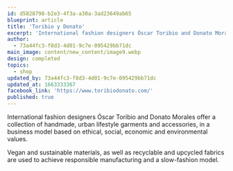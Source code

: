```yaml
---
id: d5828798-b2e3-4f3a-a30a-3ad23649ab65
blueprint: article
title: 'Toribio y Donato'
excerpt: 'International fashion designers Óscar Toribio and Donato Morales'
author:
  - 73a44fc3-f8d3-4d01-9c7e-095429bb71dc
main_image: content/new_content/image9.webp
design: completed
topics:
  - shop
updated_by: 73a44fc3-f8d3-4d01-9c7e-095429bb71dc
updated_at: 1663333367
facebook_link: 'https://www.toribiodonato.com/'
published: true
---
```

International fashion designers Óscar Toribio and Donato Morales offer a collection of  handmade, urban lifestyle garments and accessories, in a business model based on ethical, social, economic and environmental values. 

Vegan and sustainable materials, as well as recyclable and upcycled fabrics are used to achieve responsible manufacturing and a slow-fashion model.